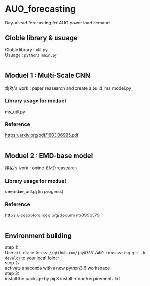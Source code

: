 # AUO_forecasting #
Day-ahead forecasting for AUO power load demand

## Globle library & usuage ##
Globle library : util.py <br />
Usuage : `python3 main.py`
<br /><br />
## Moduel 1 : Multi-Scale CNN ##
雋為's work : paper reasearch and create a build_ms_model.py
<br />
### Library usage for moduel ###
ms_util.py
<br />
### Reference ###
https://arxiv.org/pdf/1603.06995.pdf
<br /><br />
## Moduel 2 : EMD-base model ##
翔祐's work : online-EMD reasearch 
<br />
### Library usage for moduel ###
ceemdae_util.py(in progress)
<br />
### Reference ###
https://ieeexplore.ieee.org/document/8996379
<br /><br />
## Environment building ##
step 1:<br />
Use `git clone https://github.com/jay83831/AUO_forecasting.git -b develop` to your local folder<br />
step 2:<br />
activate anaconda with a new python3.6 workspace<br />
step 3:<br />
install the package by pip3 install -r doc/requirements.txt
<br /><br />

